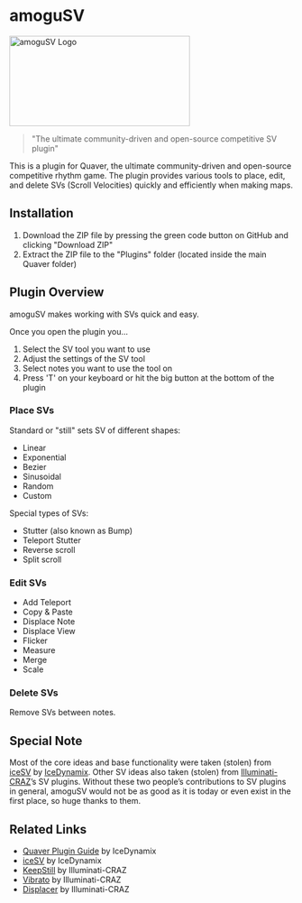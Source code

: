 # amoguSV
<img src="https://user-images.githubusercontent.com/53842237/126182216-381a7104-7814-4661-8f80-fcb3a5034398.png" alt="amoguSV Logo" width=320px height=160px>

> "The ultimate community-driven and open-source competitive SV plugin"

This is a plugin for Quaver, the ultimate community-driven and open-source competitive rhythm game. The plugin provides various tools to place, edit, and delete SVs (Scroll Velocities) quickly and efficiently when making maps.

## Installation
1. Download the ZIP file by pressing the green code button on GitHub and clicking "Download ZIP"
2. Extract the ZIP file to the "Plugins" folder (located inside the main Quaver folder)

## Plugin Overview 
amoguSV makes working with SVs quick and easy.

Once you open the plugin you...
1. Select the SV tool you want to use
2. Adjust the settings of the SV tool
3. Select notes you want to use the tool on
4. Press 'T' on your keyboard or hit the big button at the bottom of the plugin

### Place SVs

Standard or "still" sets SV of different shapes:
* Linear
* Exponential
* Bezier
* Sinusoidal
* Random
* Custom

Special types of SVs:
* Stutter (also known as Bump)
* Teleport Stutter
* Reverse scroll
* Split scroll

### Edit SVs
* Add Teleport
* Copy & Paste
* Displace Note
* Displace View
* Flicker
* Measure
* Merge
* Scale

### Delete SVs
Remove SVs between notes.

## Special Note
Most of the core ideas and base functionality were taken (stolen) from [iceSV](https://github.com/IceDynamix/iceSV) by [IceDynamix](https://github.com/IceDynamix). Other SV ideas also taken (stolen) from [Illuminati-CRAZ](https://github.com/Illuminati-CRAZ)’s SV plugins. Without  these two people’s contributions to SV plugins in general, amoguSV would not be as good as it is today or even exist in the first place, so huge thanks to them.

## Related Links
* [Quaver Plugin Guide](https://github.com/IceDynamix/QuaverPluginGuide/blob/master/quaver_plugin_guide.md) by IceDynamix
* [iceSV](https://github.com/IceDynamix/iceSV) by IceDynamix
* [KeepStill](https://github.com/Illuminati-CRAZ/KeepStill) by Illuminati-CRAZ
* [Vibrato](https://github.com/Illuminati-CRAZ/Vibrato) by Illuminati-CRAZ
* [Displacer](https://github.com/Illuminati-CRAZ/Displacer) by Illuminati-CRAZ
